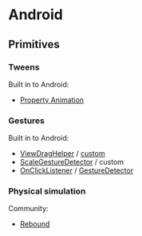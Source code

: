 # Android

## Primitives

### Tweens

Built in to Android:

- [Property Animation](http://developer.android.com/guide/topics/graphics/prop-animation.html)

### Gestures

Built in to Android:

- [ViewDragHelper](https://developer.android.com/reference/android/support/v4/widget/ViewDragHelper.html) / [custom](http://developer.android.com/training/gestures/scale.html#drag)
- [ScaleGestureDetector](http://developer.android.com/training/gestures/scale.html#scale) / custom
- [OnClickListener](http://developer.android.com/reference/android/view/View.OnClickListener.html) / [GestureDetector](http://developer.android.com/training/gestures/detector.html#detect)

### Physical simulation

Community:

- [Rebound](https://github.com/facebook/rebound)
